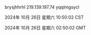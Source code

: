 brysjhhrhl 219.139.197.74 yqqlmgsycl

2024年 10月 26日 星期六 10:50:02 CST

2024年 10月 26日 星期六 02:50:02 GMT
